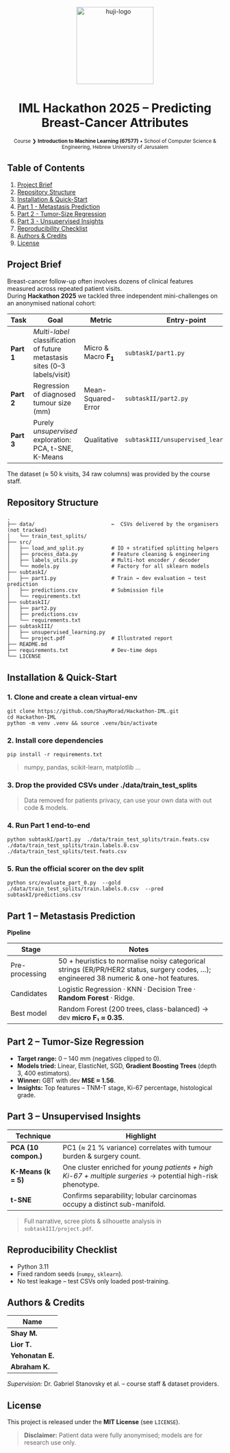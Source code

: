 <p align="center">
  <img src="https://upload.wikimedia.org/wikipedia/commons/thumb/4/4d/Hebrew_University_Logo.svg/1200px-Hebrew_University_Logo.svg.png" alt="huji-logo" height="180">
</p>

<div align="center">

# IML Hackathon 2025 – Predicting Breast-Cancer Attributes  
<sub>Course ❯ <strong>Introduction to Machine Learning (67577)</strong> • School of Computer Science & Engineering, Hebrew University of Jerusalem</sub>

</div>



## Table of Contents  
1. [Project Brief](#project-brief)  
2. [Repository Structure](#repository-structure)  
3. [Installation & Quick-Start](#installation--quick-start)  
4. [Part 1 - Metastasis Prediction](#part-1--metastasis-prediction)  
5. [Part 2 - Tumor-Size Regression](#part-2--tumor-size-regression)  
6. [Part 3 - Unsupervised Insights](#part-3--unsupervised-insights)  
7. [Reproducibility Checklist](#reproducibility-checklist)  
8. [Authors & Credits](#authors--credits)  
9. [License](#license)



## Project Brief
Breast-cancer follow-up often involves dozens of clinical features measured across repeated patient visits.  
During **Hackathon 2025** we tackled three independent mini-challenges on an anonymised national cohort:

| Task | Goal | Metric | Entry-point |
|------|------|--------|-------------|
| **Part 1** | *Multi-label* classification of future metastasis sites (0–3 labels/visit) | Micro & Macro **F<sub>1</sub>** | `subtaskI/part1.py` |
| **Part 2** | Regression of diagnosed tumour size (mm) | Mean-Squared-Error | `subtaskII/part2.py` |
| **Part 3** | Purely *unsupervised* exploration: PCA, t-SNE, K-Means | Qualitative | `subtaskIII/unsupervised_learning.py` |

The dataset (≈ 50 k visits, 34 raw columns) was provided by the course staff.



## Repository Structure
```text
.
├── data/                         ←  CSVs delivered by the organisers (not tracked)
│   └── train_test_splits/
├── src/
│   ├── load_and_split.py         # IO + stratified splitting helpers
│   ├── process_data.py           # Feature cleaning & engineering
│   ├── labels_utils.py           # Multi-hot encoder / decoder
│   └── models.py                 # Factory for all sklearn models
├── subtaskI/
│   ├── part1.py                  # Train → dev evaluation → test prediction
│   ├── predictions.csv           # Submission file
│   └── requirements.txt
├── subtaskII/
│   ├── part2.py
│   ├── predictions.csv
│   └── requirements.txt
├── subtaskIII/
│   ├── unsupervised_learning.py
│   └── project.pdf               # Illustrated report
├── README.md
├── requirements.txt              # Dev-time deps
└── LICENSE
```

## Installation & Quick-Start
### 1. Clone and create a clean virtual-env
`git clone https://github.com/ShayMorad/Hackathon-IML.git ` \
`cd Hackathon-IML ` \
`python -m venv .venv && source .venv/bin/activate` 

### 2. Install core dependencies
`pip install -r requirements.txt`         
>numpy, pandas, scikit-learn, matplotlib …

### 3. Drop the provided CSVs under ./data/train_test_splits 
 >Data removed for patients privacy, can use your own data with out code & models.

### 4. Run Part 1 end-to-end
`python subtaskI/part1.py 
   ./data/train_test_splits/train.feats.csv 
   ./data/train_test_splits/train.labels.0.csv 
   ./data/train_test_splits/test.feats.csv`

### 5. Run the official scorer on the dev split
`python src/evaluate_part_0.py 
   --gold ./data/train_test_splits/train.labels.0.csv 
   --pred subtaskI/predictions.csv`

## Part 1 – Metastasis Prediction <a name="part-1--metastasis-prediction"></a>

**Pipeline**

| Stage | Notes |
|-------|-------|
| Pre-processing | 50 + heuristics to normalise noisy categorical strings (ER/PR/HER2 status, surgery codes, …); engineered 38 numeric & one-hot features. |
| Candidates | Logistic Regression · KNN · Decision Tree · **Random Forest** · Ridge. |
| Best model | Random Forest (200 trees, class-balanced) → dev **micro F₁ ≈ 0.35**. |


## Part 2 – Tumor-Size Regression <a name="part-2--tumor-size-regression"></a>

* **Target range:** 0 – 140 mm (negatives clipped to 0).  
* **Models tried:** Linear, ElasticNet, SGD, **Gradient Boosting Trees** (depth 3, 400 estimators).  
* **Winner:** GBT with dev **MSE ≈ 1.56**.  
* **Insights:** Top features – TNM-T stage, Ki-67 percentage, histological grade.



## Part 3 – Unsupervised Insights <a name="part-3--unsupervised-insights"></a>


| Technique | Highlight |
|-----------|-----------|
| **PCA (10 compon.)** | PC1 (≈ 21 % variance) correlates with tumour burden & surgery count. |
| **K-Means (k = 5)** | One cluster enriched for *young patients + high Ki-67 + multiple surgeries* → potential high-risk phenotype. |
| **t-SNE** | Confirms separability; lobular carcinomas occupy a distinct sub-manifold. |

> Full narrative, scree plots & silhouette analysis in `subtaskIII/project.pdf`.


## Reproducibility Checklist <a name="reproducibility-checklist"></a>

- Python 3.11 
- Fixed random seeds (`numpy`, `sklearn`).  
- No test leakage – test CSVs only loaded post-training.  



## Authors & Credits <a name="authors--credits"></a>

| Name       |
|------------|
| **Shay M.** |
| **Lior T.** |
| **Yehonatan E.** |
| **Abraham K.** |

*Supervision:* Dr. Gabriel Stanovsky et al. – course staff & dataset providers.



## License <a name="license"></a>
This project is released under the **MIT License** (see `LICENSE`).  
> **Disclaimer:** Patient data were fully anonymised; models are for research use only.
